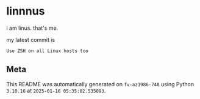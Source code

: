 # linnnus

i am linus. that's me.

my latest commit is

```
Use ZSH on all Linux hosts too
```

## Meta

This README was automatically generated on `fv-az1986-748` using Python
`3.10.16` at `2025-01-16 05:35:02.535093`.

